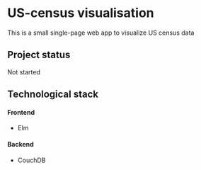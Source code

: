 # US-census visualisation

This is a small single-page web app to visualize US census data

## Project status
Not started

## Technological stack

#### Frontend
   * Elm

#### Backend
   * CouchDB 

